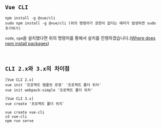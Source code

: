 ## `Vue CLI`

```
npm install -g @vue/cli
sudo npm install -g @vue/cli (위의 명령어가 권한이 없다는 에러가 발생하면 sudo 추가하기) 
```

`node`, `npm`을 설치했다면 위의 명령어를 통해서 설치를 진행하겠습니다.([Where does npm install packages](https://stackoverflow.com/questions/5926672/where-does-npm-install-packages))

<br>

## `CLI 2.x와 3.x의 차이점`

```
[Vue CLI 2.x]
vue init '프로젝트 템플릿 유형' '프로젝트 폴더 위치'
vue init webpack-simple '프로젝트 폴더 위치'
```
```
[Vue CLI 3.x]
vue create '프로젝트 폴더 위치`
```

```
vue create vue-cli
cd vue-cli
npm run serve
```

<br>

